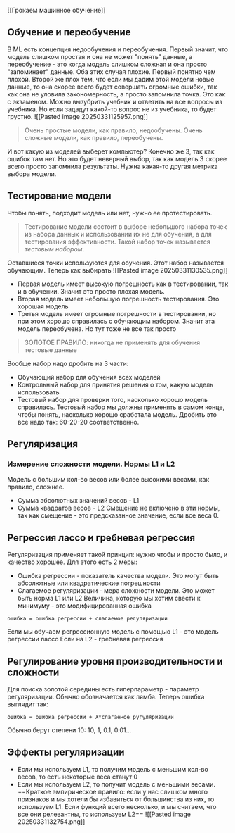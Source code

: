 [[Грокаем машинное обучение]]
## Обучение и переобучение
В ML есть концепция недообучения и переобучения. Первый значит, что модель слишком простая и она не может "понять" данные, а переобучение - это когда модель слишком сложная и она просто "запоминает" данные. Оба этих случая плохие. Первый понятно чем плохой. Второй же плох тем, что если мы дадим этой модели новые данные, то она скорее всего будет совершать огромные ошибки, так как она не уловила закономерность, а просто запомнила точка. Это как с экзаменом. Можно вызубрить учебник и ответить на все вопросы из учебника. Но если зададут какой-то вопрос не из учебника, то будет грустно.
![[Pasted image 20250331125957.png]]
> Очень простые модели, как правило, недообучены. Очень сложные модели, как правило, переобучены. 

И вот какую из моделей выберет компьютер? Конечно же 3, так как ошибок там нет. Но это будет неверный выбор, так как модель 3 скорее всего просто запомнила результаты. Нужна какая-то другая метрика выбора модели.
## Тестирование модели
Чтобы понять, подходит модель или нет, нужно ее протестировать. 
> Тестирование модели состоит в выборе небольшого набора точек из набора данных и использовании их не для обучения, а для тестирования эффективности. Такой набор точек называется *тестовым набором*.

Оставшиеся точки используются для обучения. Этот набор называется обучающим. 
Теперь как выбирать
![[Pasted image 20250331130535.png]]
- Первая модель имеет высокую погрешность как в тестировании, так и в обучении. Значит это просто плохая модель.
- Вторая модель имеет небольшую погрешность тестирования. Это хорошая модель
- Третья модель имеет огромные погрешности в тестировании, но при этом хорошо справилась с обучающим набором. Значит эта модель переобучена.
Но тут тоже не все так просто
> ЗОЛОТОЕ ПРАВИЛО: никогда не применять для обучения тестовые данные

Вообще набор надо дробить на 3 части:
- Обучающий набор для обучения всех моделей
- Контрольный набор для принятия решения о том, какую модель использовать
- Тестовый набор для проверки того, насколько хорошо модель справилась.
Тестовый набор мы должны применять в самом конце, чтобы понять, насколько хорошо сработала модель. Дробить это все надо так: 60-20-20 соответственно.

## Регуляризация
### Измерение сложности модели. Нормы L1 и L2
Модель с большим кол-во весов или более высокими весами, как правило, сложнее.
- Сумма абсолютных значений весов - L1
- Сумма квадратов весов - L2
Смещение не включено в эти нормы, так как смещение - это предсказанное значение, если все веса 0.
## Регрессия лассо и гребневая регрессия
Регуляризация применяет такой принцип: нужно чтобы и просто было, и качество хорошее. Для этого есть 2 меры:
- Ошибка регрессии - показатель качества модели. Это могут быть абсолютные или квадратические погрешности
- Слагаемое регуляризации - мера сложности модели. Это может быть норма L1 или L2
Величина, которую мы хотим свести к минимуму - это модифицированная ошибка
```
ошибка = ошибка регрессии + слагаемое регуляризации
```
Если мы обучаем регрессионную модель с помощью L1 - это модель регрессии лассо
Если на L2 - гребневая регрессия 
## Регулирование уровня производительности и сложности
Для поиска золотой середины есть гиперпараметр - параметр регуляризации. Обычно обозначается как лямба.
Теперь ошибка выглядит так:
```
ошибка = ошибка регрессии + λ*слагаемое ругуляризации
```
Обычно берут степени 10: 10, 1, 0.1, 0.01...
## Эффекты регуляризации
- Если мы используем L1, то получим модель с меньшим кол-во весов, то есть некоторые веса станут 0
- Если мы используем L2, то получит модель с меньшими весами.
==Краткое эмпирическое правило: если у нас слишком много признаков и мы хотели бы избавиться от большинства из них, то используем L1. Если функций всего несколько, и мы считаем, что все они релевантны, то используем L2==
![[Pasted image 20250331132754.png]]

